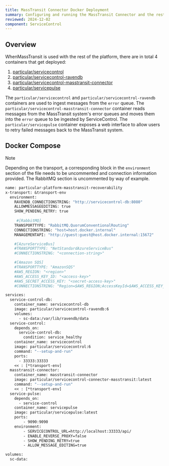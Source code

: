 ```yaml
---
title: MassTransit Connector Docker Deployment
summary: Configuring and running the MassTransit Connector and the rest of the Particular Platform
reviewed: 2024-12-02
component: ServiceControl
---
```


## Overview

WhenMassTransit is used with the rest of the platform, there are in total 4 containers that get deployed:

1. [particular/servicecontrol](https://hub.docker.com/r/particular/servicecontrol)
1. [particular/servicecontrol-ravendb](https://hub.docker.com/r/particular/servicecontrol-ravendb)
1. [particular/servicecontrol-masstransit-connector](https://hub.docker.com/r/particular/servicecontrol-masstransit-connector)
1. [particular/servicepulse](https://hub.docker.com/r/particular/servicepulse)

The `particular/servicecontrol` and `particular/servicecontrol-ravendb` containers are used to ingest messages from the `error` queue. The `particular/servicecontrol-masstransit-connector` container reads messages from the MassTransit system's error queues and moves them into the `error` queue to be ingested by ServiceControl. The `particular/servicepulse` container exposes a web interface to allow users to retry failed messages back to the MassTransit system.

## Docker Compose 

> [!NOTE]
> Depending on the transport, a corresponding block in the `environment` section of the file needs to be uncommented and connection information provided. The RabbitMQ section is uncommented by way of example.

```dockerfile
name: particular-platform-masstransit-recoverability
x-transport: &transport-env
  environment:
    RAVENDB_CONNECTIONSTRING: "http://servicecontrol-db:8080"
    ALLOWMESSAGEEDITING: true
    SHOW_PENDING_RETRY: true
    
     #[RabbitMQ]
    TRANSPORTTYPE: "RabbitMQ.QuorumConventionalRouting"
    CONNECTIONSTRING: "host=host.docker.internal"
    MANAGEMENTAPI: "http://guest:guest@host.docker.internal:15672"

    #[AzureServiceBus]
    #TRANSPORTTYPE: "NetStandardAzureServiceBus"
    #CONNECTIONSTRING: "<connection-string>"

    #[Amazon SQS]
    #TRANSPORTTYPE: "AmazonSQS"
    #AWS_REGION: "<region>"
    #AWS_ACCESS_KEY_ID: "<access-key>"
    #AWS_SECRET_ACCESS_KEY: "<secret-access-key>"
    #CONNECTIONSTRING: "Region=$AWS_REGION;AccessKeyId=$AWS_ACCESS_KEY_ID;SecretAccessKey=$AWS_SECRET_ACCESS_KEY"

services:
  service-control-db:
    container_name: servicecontrol-db
    image: particular/servicecontrol-ravendb:6
    volumes:
      - sc-data:/var/lib/ravendb/data
  service-control:
    depends_on:
      service-control-db:
        condition: service_healthy
    container_name: servicecontrol
    image: particular/servicecontrol:6
    command: "--setup-and-run"
    ports:
      - 33333:33333
    << : [*transport-env]
  masstransit-connector:
    container_name: masstransit-connector
    image: particular/servicecontrol-connector-masstransit:latest
    command: "--setup-and-run"
    << : [*transport-env]
  service-pulse:
    depends_on:
      - service-control
    container_name: servicepulse
    image: particular/servicepulse:latest
    ports:
        - 9090:9090
    environment:
        - SERVICECONTROL_URL=http://localhost:33333/api/
        - ENABLE_REVERSE_PROXY=false
        - SHOW_PENDING_RETRY=true
        - ALLOW_MESSAGE_EDITING=true

volumes:
  sc-data:
```